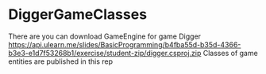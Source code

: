 # DiggerGameClasses
There are you can download GameEngine for game Digger https://api.ulearn.me/slides/BasicProgramming/b4fba55d-b35d-4366-b3e3-e1d7f53268b1/exercise/student-zip/digger.csproj.zip
Classes of game entities are published in this rep
